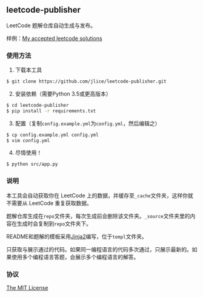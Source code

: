 ## leetcode-publisher

LeetCode 题解仓库自动生成与发布。

样例：[My accepted leetcode solutions](https://github.com/jlice/leetcode)

### 使用方法

1. 下载本工具

```Bash
$ git clone https://github.com/jlice/leetcode-publisher.git
```

2. 安装依赖（需要Python 3.5或更高版本）

```Bash
$ cd leetcode-publisher
$ pip install -r requirements.txt
```

3. 配置（复制`config.example.yml`为`config.yml`，然后编辑之）

```Bash
$ cp config.example.yml config.yml
$ vim config.yml
```

4. 尽情使用！

```Bash
$ python src/app.py
```

### 说明

本工具会自动获取你在 LeetCode 上的数据，并缓存至`_cache`文件夹，这样你就不需要从 LeetCode 重复获取数据。

题解仓库生成在`repo`文件夹，每次生成前会删除该文件夹。`_source`文件夹里的内容在生成时会复制到`repo`文件夹下。

README和题解的模板采用[Jinja2](http://jinja.pocoo.org/)编写，位于`templ`文件夹。

只获取与展示通过的代码。如果同一编程语言的代码多次通过，只展示最新的。如果使用多个编程语言答题，会展示多个编程语言的解答。

### 协议

[The MIT License](LICENSE)
